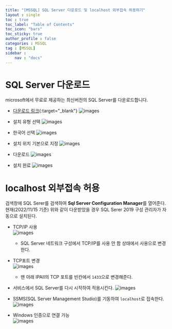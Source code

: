 ```yaml
---
title: "[MSSQL] SQL Server 다운로드 및 localhost 외부접속 허용하기"
layout : single
toc : true
toc_label: "Table of Contents"
toc_icon: "bars"
toc_sticky: true
author_profile : false
categories : MSSQL
tag : [MSSQL]
sidebar :
    nav : "docs"
---
```


# SQL Server 다운로드
microsoft에서 무료로 제공하는 최신버전의 SQL Server를 다운로드합니다.

- [다운로드 링크](https://www.microsoft.com/ko-kr/sql-server/sql-server-downloads){:target="_blank"}
![images](/images/2022-11-15-mssql/mssql-download1.png)

- 설치 유형 선택
![images](/images/2022-11-15-mssql/mssql-download2.png)

- 한국어 선택
![images](/images/2022-11-15-mssql/mssql-download3.png)

- 설치 위치 기본으로 지정
![images](/images/2022-11-15-mssql/mssql-download4.png)

- 다운로드
![images](/images/2022-11-15-mssql/mssql-download5.png)

- 설치 완료
![images](/images/2022-11-15-mssql/mssql-download6.png)

# localhost 외부접속 허용
검색창에 SQL Serer를 검색하여 **Sql Server Configuration Manager**를 열어준다.  
현재(2022/11/15 기준) 위와 같이 다운받았을 경우 SQL Serer 2019 구성 관리자가 자동으로 설치된다.

- TCP/IP 사용  
![images](/images/2022-11-15-mssql/sql-server1.png)
  - SQL Server 네트워크 구성에서 TCP/IP를 사용 안 함 상태에서 사용으로 변경한다.

- TCP포트 변경  
![images](/images/2022-11-15-mssql/sql-server2.png)
  - 맨 아래 IPAII의 TCP 포트를 빈칸에서 `1433`으로 변경해준다.

- 서비스에서 SQL Server를 다시 시작하여 적용시킨다.
![images](/images/2022-11-15-mssql/sql-server3.png)

- SSMS(SQL Server Management Studio)를 기동하여 `localhost`로 접속한다.
![images](/images/2022-11-15-mssql/sql-server5.png)

- Windows 인증으로 연결 가능  
![images](/images/2022-11-15-mssql/sql-server4.png)
